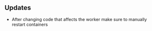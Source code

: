 
## Updates 

- After changing code that affects the worker make sure to manually restart containers
